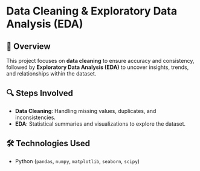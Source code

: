 # Data Cleaning & Exploratory Data Analysis (EDA)

## 📌 Overview  
This project focuses on **data cleaning** to ensure accuracy and consistency, followed by **Exploratory Data Analysis (EDA)** to uncover insights, trends, and relationships within the dataset.  

## 🔍 Steps Involved  
- **Data Cleaning**: Handling missing values, duplicates, and inconsistencies.  
- **EDA**: Statistical summaries and visualizations to explore the dataset.  

## 🛠️ Technologies Used  
- Python (`pandas`, `numpy`, `matplotlib`, `seaborn`, `scipy`)
